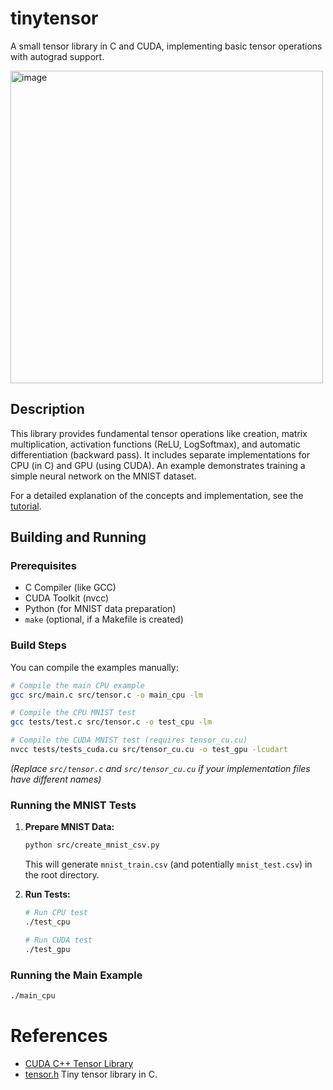 # tinytensor

A small tensor library in C and CUDA, implementing basic tensor operations with autograd support.

<img width="500" alt="image" src="https://github.com/user-attachments/assets/f0de68cd-dc7b-4592-b68a-265793c2c6f9">

## Description

This library provides fundamental tensor operations like creation, matrix multiplication, activation functions (ReLU, LogSoftmax), and automatic differentiation (backward pass). It includes separate implementations for CPU (in C) and GPU (using CUDA). An example demonstrates training a simple neural network on the MNIST dataset.

For a detailed explanation of the concepts and implementation, see the [tutorial](docs/tutorial.md).

## Building and Running

### Prerequisites
- C Compiler (like GCC)
- CUDA Toolkit (nvcc)
- Python (for MNIST data preparation)
- `make` (optional, if a Makefile is created)

### Build Steps

You can compile the examples manually:

```bash
# Compile the main CPU example
gcc src/main.c src/tensor.c -o main_cpu -lm 

# Compile the CPU MNIST test
gcc tests/test.c src/tensor.c -o test_cpu -lm

# Compile the CUDA MNIST test (requires tensor_cu.cu)
nvcc tests/tests_cuda.cu src/tensor_cu.cu -o test_gpu -lcudart 
```
*(Replace `src/tensor.c` and `src/tensor_cu.cu` if your implementation files have different names)*

### Running the MNIST Tests

1.  **Prepare MNIST Data:**
    ```bash
    python src/create_mnist_csv.py 
    ```
    This will generate `mnist_train.csv` (and potentially `mnist_test.csv`) in the root directory.

2.  **Run Tests:**
    ```bash
    # Run CPU test
    ./test_cpu

    # Run CUDA test
    ./test_gpu 
    ```

### Running the Main Example
```bash
./main_cpu
```


# References
- [CUDA C++ Tensor Library](https://github.com/NVIDIA/cuda-tensor-operators)
- [tensor.h](https://github.com/apoorvnandan/tensor.h) Tiny tensor library in C.